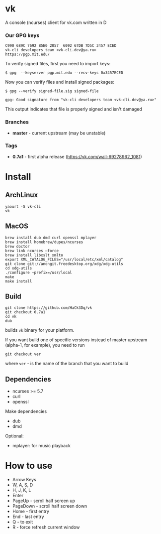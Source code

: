 # vk
A console (ncurses) client for vk.com written in D



### Our GPG keys

```
C990 689C 7692 B5E0 2057  6092 67DB 7D5C 3457 ECED 
vk-cli developers team <vk-cli.dev@ya.ru>
https://pgp.mit.edu/
```

To verify signed files, first you need to import keys:

` $ gpg  --keyserver pgp.mit.edu --recv-keys 0x3457ECED `

Now you can verify files and install signed packages:

` $ gpg --verify signed-file.sig signed-file `

`gpg: Good signature from "vk-cli developers team <vk-cli.dev@ya.ru>"`

This output indicates that file is properly signed and isn't damaged

### Branches
+ **master** - current upstream (may be unstable) 

### Tags
+ **0.7a1** - first alpha release (https://vk.com/wall-69278962_1081)

# Install

## ArchLinux

```
yaourt -S vk-cli
vk
```

## MacOS

```
brew install dub dmd curl openssl mplayer
brew install homebrew/dupes/ncurses
brew doctor
brew link ncurses —force
brew install libxslt xmlto
export XML_CATALOG_FILES="/usr/local/etc/xml/catalog"
git clone git://anongit.freedesktop.org/xdg/xdg-utils
cd xdg-utils
./configure —prefix=/usr/local
make
make install
```

## Build

```
git clone https://github.com/HaCk3Dq/vk
git checkout 0.7a1
cd vk
dub
```
builds `vk` binary for your platform.

If you want build one of specific versions instead of master upstream (alpha-1, for example), you need to run
```
git checkout ver
```
where `ver` - is the name of the branch that you want to build

## Dependencies

+ ncurses >= 5.7
+ curl
+ openssl

Make dependencies

+ dub
+ dmd

Optional:

+ mplayer: for music playback

# How to use

+ Arrow Keys
+ W, A, S, D
+ H, J, K, L
+ Enter
+ PageUp - scroll half screen up
+ PageDown - scroll half screen down
+ Home - first entry 
+ End - last entry
+ Q - to exit
+ R - force refresh current window
